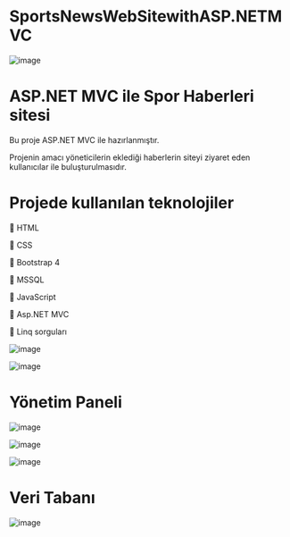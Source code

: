 # SportsNewsWebSitewithASP.NETMVC
![image](https://user-images.githubusercontent.com/56643124/83140228-68456a00-a0f6-11ea-8328-131319f49adc.png)

# ASP.NET MVC ile Spor Haberleri sitesi

Bu proje ASP.NET MVC ile hazırlanmıştır.

Projenin amacı yöneticilerin eklediği haberlerin siteyi ziyaret eden kullanıcılar ile buluşturulmasıdır.

# Projede kullanılan teknolojiler

	HTML

	CSS

	Bootstrap 4

	MSSQL

	JavaScript 

	Asp.NET MVC

	Linq sorguları


![image](https://user-images.githubusercontent.com/56643124/83140149-43e98d80-a0f6-11ea-91ec-58e957471055.png)


![image](https://user-images.githubusercontent.com/56643124/83140371-a478ca80-a0f6-11ea-8201-c2015ff26290.png)

# Yönetim Paneli 

![image](https://user-images.githubusercontent.com/56643124/83140312-8e6b0a00-a0f6-11ea-95a7-ba145e3963aa.png)

![image](https://user-images.githubusercontent.com/56643124/83140336-95921800-a0f6-11ea-8a9a-c0d0ef1e09d0.png)

![image](https://user-images.githubusercontent.com/56643124/83140353-9aef6280-a0f6-11ea-9da5-15a5e4c64f19.png)

# Veri Tabanı 

![image](https://user-images.githubusercontent.com/56643124/83140419-b9555e00-a0f6-11ea-995c-15bca623e3ff.png)

